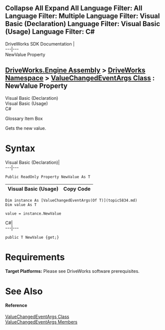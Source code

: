Collapse All Expand All Language Filter: All  Language Filter: Multiple  Language Filter: Visual Basic (Declaration) Language Filter: Visual Basic (Usage) Language Filter: C#  
---  
DriveWorks SDK Documentation  |   
---|---  
NewValue Property   
  
[DriveWorks.Engine Assembly](topic2156.md) > [DriveWorks Namespace](topic2159.md) > [ValueChangedEventArgs<T> Class](topic5834.md) : NewValue Property  
---  
  
Visual Basic (Declaration)    
Visual Basic (Usage)    
C# 

Glossary Item Box

Gets the new value. 

# Syntax

Visual Basic (Declaration)|   
---|---  
      
    
    Public ReadOnly Property NewValue As T  
  
Visual Basic (Usage)| Copy Code  
---|---  
      
    
    Dim instance As [ValueChangedEventArgs(Of T)](topic5834.md)
    Dim value As T
     
    value = instance.NewValue  
  
C#|   
---|---  
      
    
    public T NewValue {get;}  
  
# Requirements

**Target Platforms:** Please see DriveWorks software prerequisites.

# See Also

#### Reference

[ValueChangedEventArgs<T> Class](topic5834.md)   
[ValueChangedEventArgs<T> Members](topic5835.md)


